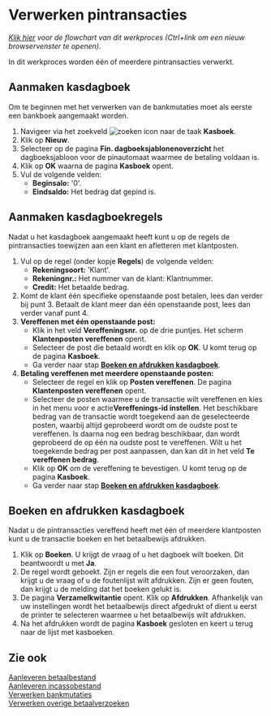 # Verwerken pintransacties

*[Klik hier](https://cegeka-dsabestpracticeprocessen.mavimcloud.com//Portal/code?id=6c4&view=Chart&maximize=true) voor de flowchart van dit werkproces (Ctrl+link om een nieuw browservenster te openen).*

In dit werkproces worden één of meerdere pintransacties verwerkt.

## Aanmaken kasdagboek

Om te beginnen met het verwerken van de bankmutaties moet als eerste een bankboek aangemaakt worden.

1. Navigeer via het zoekveld ![zoeken icon](/assets/images/zoeken.png "zoeken icon") naar de taak **Kasboek**.
2. Klik op **Nieuw**.
3. Selecteer op de pagina **Fin. dagboeksjablonenoverzicht** het dagboeksjabloon voor de pinautomaat waarmee de betaling voldaan is.
4. Klik op **OK** waarna de pagina **Kasboek** opent.
5. Vul de volgende velden:
	* **Beginsalo:** '0'.
	* **Eindsaldo:** Het bedrag dat gepind is.

## Aanmaken kasdagboekregels

Nadat u het kasdagboek aangemaakt heeft kunt u op de regels de pintransacties toewijzen aan een klant en afletteren met klantposten.

1. Vul op de regel (onder kopje **Regels**) de volgende velden:
	* **Rekeningsoort:** 'Klant'.
	* **Rekeningnr.:** Het nummer van de klant: Klantnummer.
	* **Credit:** Het betaalde bedrag.
2. Komt de klant één specifieke openstaande post betalen, lees dan verder bij punt 3. Betaalt de klant meer dan één openstaande post, lees dan verder vanaf punt 4.
3. **Vereffenen met één openstaande post:**
	* Klik in het veld **Vereffeningsnr.** op de drie puntjes. Het scherm **Klantenposten vereffenen** opent.
	* Selecteer de post die betaald wordt en klik op **OK**. U komt terug op de pagina **Kasboek**.
	* Ga verder naar stap [**Boeken en afdrukken kasdagboek**](#boeken-en-afdrukken-kasdagboek).
4. **Betaling vereffenen met meerdere openstaande posten:**
	* Selecteer de regel en klik op **Posten vereffenen**. De pagina **Klantenposten vereffenen** opent.
	* Selecteer de posten waarmee u de transactie wilt vereffenen en kies in het menu voor e actie**Vereffenings-id instellen**. Het beschikbare bedrag van de transactie wordt toegekend aan de geselecteerde posten, waarbij altijd geprobeerd wordt om de oudste post te vereffenen. Is daarna nog een bedrag beschikbaar, dan wordt geprobeerd de op één na oudste post te vereffenen. Wilt u het toegekende bedrag per post aanpassen, dan kan dit in het veld **Te vereffenen bedrag**.
	* Klik op **OK** om de vereffening te bevestigen. U komt terug op de pagina **Kasboek**.
	* Ga verder naar stap [**Boeken en afdrukken kasdagboek**](#boeken-en-afdrukken-kasdagboek).

## Boeken en afdrukken kasdagboek

Nadat u de pintransacties vereffend heeft met één of meerdere klantposten kunt u de transactie boeken en het betaalbewijs afdrukken.

1. Klik op **Boeken**. U krijgt de vraag of u het dagboek wilt boeken. Dit beantwoordt u met **Ja**.
2. De regel wordt geboekt. Zijn er regels die een fout veroorzaken, dan krijgt u de vraag of u de foutenlijst wilt afdrukken. Zijn er geen fouten, dan krijgt u de melding dat het boeken gelukt is.
3. De pagina **Verzamelkwitantie** opent. Klik op **Afdrukken**. Afhankelijk van uw instellingen wordt het betaalbewijs direct afgedrukt of dient u eerst de printer te selecteren waarmee u het betaalbewijs wilt afdrukken.
4. Na het afdrukken wordt de pagina **Kasboek** gesloten en keert u terug naar de lijst met kasboeken.

## Zie ook

[Aanleveren betaalbestand](../aanleveren-betaalbestand/)  
[Aanleveren incassobestand](../aanleveren-incassobestand/)  
[Verwerken bankmutaties](../verwerken-bankmutaties/)  
[Verwerken overige betaalverzoeken](../verwerken-overige-betaalverzoeken/)  
